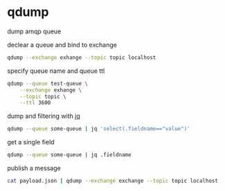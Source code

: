 # qdump

dump amqp queue


declear a queue and bind to exchange

```sh
qdump --exchange exhange --topic topic localhost
```

specify queue name and queue ttl

```sh
qdump --queue test-queue \
    --exchange exhange \
    --topic topic \
    --ttl 3600
```

dump and filtering with [jq](http://stedolan.github.io/jq/)

```sh
qdump --queue some-queue | jq 'select(.fieldname=="value")'
```

get a single field

```sh
qdump --queue some-queue | jq .fieldname
```

publish a message

```sh
cat payload.json | qdump --exchange exchange --topic topic localhost
```
